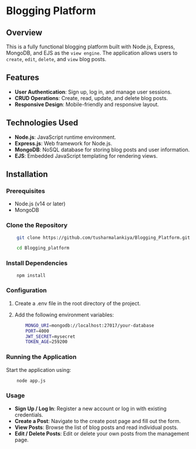 # Blogging Platform

## Overview

This is a fully functional blogging platform built with Node.js, Express, MongoDB, and EJS as the `view engine`. The application allows users to `create`, `edit`, `delete`, and `view` blog posts. 

## Features

- **User Authentication**: Sign up, log in, and manage user sessions.
- **CRUD Operations**: Create, read, update, and delete blog posts.
- **Responsive Design**: Mobile-friendly and responsive layout.
<!-- - **Comments**: Users can comment on blog posts. -->

## Technologies Used

- **Node.js**: JavaScript runtime environment.
- **Express.js**: Web framework for Node.js.
- **MongoDB**: NoSQL database for storing blog posts and user information.
- **EJS**: Embedded JavaScript templating for rendering views.

## Installation

### Prerequisites

- Node.js (v14 or later)
- MongoDB

### Clone the Repository

```bash
    git clone https://github.com/tusharmalankiya/Blogging_Platform.git
```
```bash
    cd Blogging_platform
```
### Install Dependencies

```bash
    npm install
```
### Configuration
1. Create a .env file in the root directory of the project.

2. Add the following environment variables:
    ```bash 
        MONGO_URI=mongodb://localhost:27017/your-database
        PORT=4000
        JWT_SECRET=mysecret
        TOKEN_AGE=259200
    ```
### Running the Application
Start the application using:
```bash
    node app.js
```

### Usage
- **Sign Up / Log In**: Register a new account or log in with existing credentials.
- **Create a Post**: Navigate to the create post page and fill out the form.
- **View Posts**: Browse the list of blog posts and read individual posts.
- **Edit / Delete Posts**: Edit or delete your own posts from the management page.
<!-- Comment: Add comments to blog posts. -->
